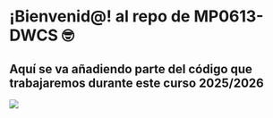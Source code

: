 # ¡Bienvenid@! al repo de MP0613-DWCS 🤓

## Aquí se va añadiendo parte del código que trabajaremos durante este curso 2025/2026


![](./Media/logo-insti-pequeno.jpg)